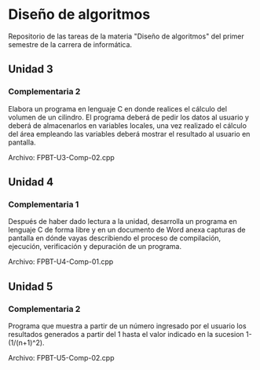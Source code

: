 # **Diseño de algoritmos**

Repositorio de las tareas de la materia "Diseño de algoritmos" del primer semestre de la carrera de informática.

##  Unidad 3

### Complementaria 2

Elabora un programa en lenguaje C en donde realices el cálculo del volumen de un cilindro. El programa deberá de pedir los datos al usuario y deberá de almacenarlos en variables locales, una vez realizado el cálculo del área empleando las variables deberá mostrar el resultado al usuario en pantalla.

Archivo: FPBT-U3-Comp-02.cpp

##  Unidad 4

### Complementaria 1

Después de haber dado lectura a la unidad, desarrolla un programa en lenguaje C de forma libre y en un documento de Word anexa capturas de pantalla en dónde vayas describiendo el proceso de compilación, ejecución, verificación y depuración de un programa.

Archivo: FPBT-U4-Comp-01.cpp

##  Unidad 5

### Complementaria 2

Programa que muestra a partir de un número ingresado por el usuario los resultados generados a partir del 1 hasta el valor indicado en la sucesion 1- (1/(n+1)^2).

Archivo: FPBT-U5-Comp-02.cpp
